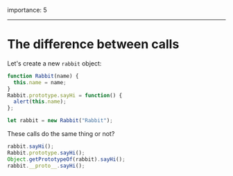 importance: 5

---

# The difference between calls

Let's create a new `rabbit` object:

```js
function Rabbit(name) {
  this.name = name;
}
Rabbit.prototype.sayHi = function() {
  alert(this.name);
};

let rabbit = new Rabbit("Rabbit");
```

These calls do the same thing or not?

```js
rabbit.sayHi();
Rabbit.prototype.sayHi();
Object.getPrototypeOf(rabbit).sayHi();
rabbit.__proto__.sayHi();
```
